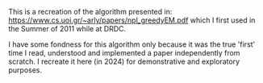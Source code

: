 This is a recreation of the algorithm presented in: https://www.cs.uoi.gr/~arly/papers/npl_greedyEM.pdf which I first used in the Summer of 2011 while at DRDC.

I have some fondness for this algorithm only because it was the true 'first' time I read, understood and implemented a paper independently from scratch.  I recreate it here (in 2024) for demonstrative and exploratory purposes.
